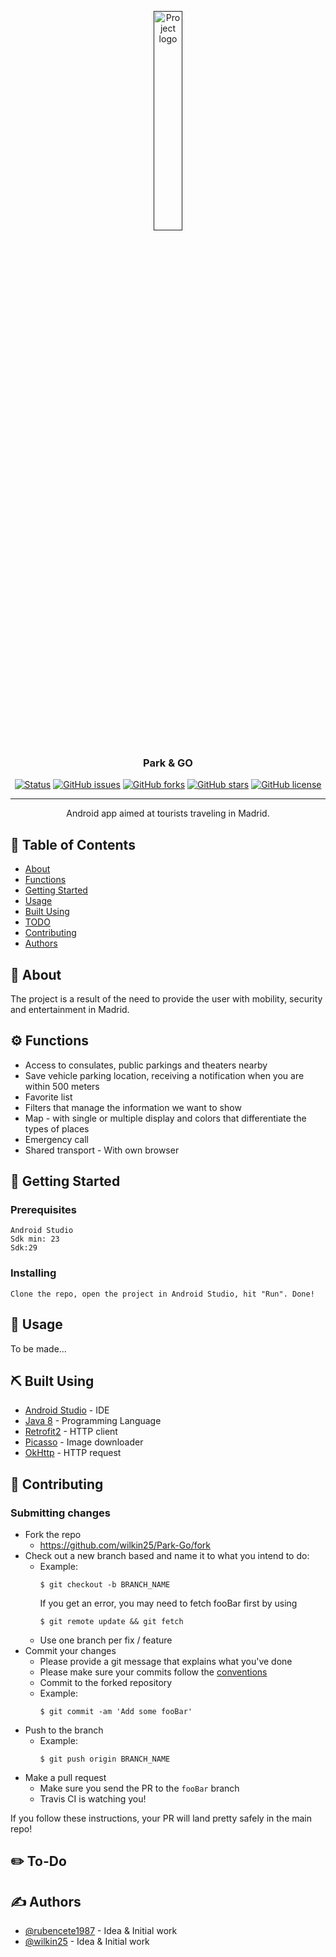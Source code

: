 <p align="center">
  <a href="" rel="noopener">
 <img width=30% src="https://i.imgur.com/7bRy61P.png" alt="Project logo"></a>
</p>

<h3 align="center">Park & GO</h3>

<div align="center">
  
  [![Status](https://img.shields.io/badge/status-active-success.svg)]() 
  [![GitHub issues](https://img.shields.io/github/issues/wilkin25/Park-Go)](https://github.com/wilkin25/Park-Go/issues)
  [![GitHub forks](https://img.shields.io/github/forks/wilkin25/Park-Go)](https://github.com/wilkin25/Park-Go/network)
  [![GitHub stars](https://img.shields.io/github/stars/wilkin25/Park-Go)](https://github.com/wilkin25/Park-Go/stargazers)
  [![GitHub license](https://img.shields.io/github/license/wilkin25/Park-Go)](https://github.com/wilkin25/Park-Go)
</div>

---

<p align="center"> Android app aimed at tourists traveling in Madrid.
    <br> 
</p>

## 📝 Table of Contents
- [About](#about)
- [Functions](#functions)
- [Getting Started](#getting_started)
- [Usage](#usage)
- [Built Using](#built_using)
- [TODO](#todo)
- [Contributing](#contributing)
- [Authors](#authors)

## 🧐 About <a name = "about"></a>
The project is a result of the need to provide the user with mobility, security and entertainment in Madrid.

## :gear: Functions  <a name = "functions"></a>
- Access to consulates, public parkings and theaters nearby
- Save vehicle parking location, receiving a notification when you are within 500 meters
- Favorite list
- Filters that manage the information we want to show
- Map - with single or multiple display and colors that differentiate the types of places
- Emergency call
- Shared transport - With own browser


## 🏁 Getting Started <a name = "getting_started"></a>

### Prerequisites

```
Android Studio
Sdk min: 23
Sdk:29
```

### Installing

```
Clone the repo, open the project in Android Studio, hit "Run". Done!
```

## 🎈 Usage <a name="usage"></a>

To be made...

## ⛏️ Built Using <a name = "built_using"></a>
- [Android Studio](https://developer.android.com/) - IDE
- [Java 8](https://docs.oracle.com/javase/8/docs/api/) - Programming Language
- [Retrofit2](https://square.github.io/retrofit/) - HTTP client 
- [Picasso](https://square.github.io/picasso/) - Image downloader
- [OkHttp](https://square.github.io/okhttp/) - HTTP request

## 🤝 Contributing <a name = "contributing"></a>

### Submitting changes

- Fork the repo
  - <https://github.com/wilkin25/Park-Go/fork>
- Check out a new branch based and name it to what you intend to do:
  - Example:
    ````
    $ git checkout -b BRANCH_NAME
    ````
    If you get an error, you may need to fetch fooBar first by using
    ````
    $ git remote update && git fetch
    ````
  - Use one branch per fix / feature
- Commit your changes
  - Please provide a git message that explains what you've done
  - Please make sure your commits follow the [conventions](https://gist.github.com/robertpainsi/b632364184e70900af4ab688decf6f53#file-commit-message-guidelines-md)
  - Commit to the forked repository
  - Example:
    ````
    $ git commit -am 'Add some fooBar'
    ````
- Push to the branch
  - Example:
    ````
    $ git push origin BRANCH_NAME
    ````
- Make a pull request
  - Make sure you send the PR to the <code>fooBar</code> branch
  - Travis CI is watching you!

If you follow these instructions, your PR will land pretty safely in the main repo!

## :pencil2: To-Do <a name = "todo"></a>


## ✍️ Authors <a name = "authors"></a>
- [@rubencete1987](https://github.com/rubencete1987) - Idea & Initial work
- [@wilkin25](https://github.com/wilkin25) - Idea & Initial work

